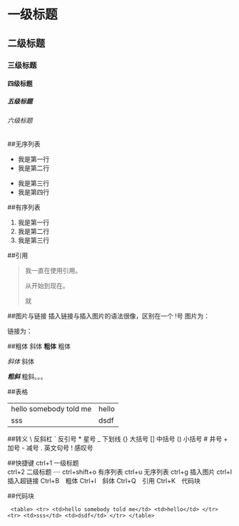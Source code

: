 # 一级标题
## 二级标题
### 三级标题
#### 四级标题
##### 五级标题
###### 六级标题

##无序列表
- 我是第一行
- 我是第二行
* 我是第三行
* 我是第四行

##有序列表
1. 我是第一行 
2. 我是第二行 
3. 我是第三行

##引用
> 我一直在使用引用。
> 
> 从开始到现在。
> 
> 就

##图片与链接
插入链接与插入图片的语法很像，区别在一个 !号
图片为：![]()

链接为：[]()

##粗体 斜体
**粗体** 粗体

*斜体* 斜体

***粗斜*** 粗斜。。。

##表格
<table>
  <tr>
      <td>hello somebody told me</td>
      <td>hello</td>
  </tr>
  <tr>
      <td>sss</td>
      <td>dsdf</td>
  </tr>
</table>

##转义
\\ 反斜杠 
\` 反引号 
\* 星号 
\_ 下划线 
\{} 大括号 
\[] 中括号 
\() 小括号 
\# 井号 
\+ 加号 
\- 减号 
\. 英文句号 
\! 感叹号

##快捷键
ctrl+1 一级标题<br> 
ctrl+2 二级标题 
····
ctrl+shift+o 有序列表
ctrl+u 无序列表
ctrl+g 插入图片
ctrl+l 插入超链接
Ctrl+B　粗体 
Ctrl+I　斜体
Ctrl+Q　引用 
Ctrl+K　代码块

##代码块

   ` <table>
      <tr>
      <td>hello somebody told me</td>
      <td>hello</td>
      </tr>
      <tr>
      <td>sss</td>
      <td>dsdf</td>
      </tr>
    </table>`
